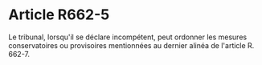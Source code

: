 # Article R662-5

Le tribunal, lorsqu'il se déclare incompétent, peut ordonner les mesures conservatoires ou provisoires mentionnées au dernier alinéa de l'article R. 662-7.